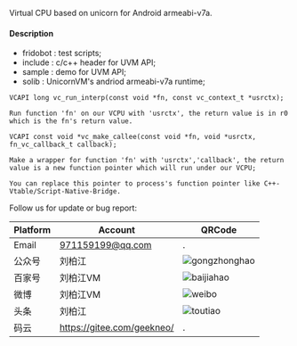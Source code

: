 Virtual CPU based on unicorn for Android armeabi-v7a.

#### Description

 * fridobot : test scripts;
 * include : c/c++ header for UVM API;
 * sample : demo for UVM API;
 * solib : UnicornVM's andriod armeabi-v7a runtime;

```
VCAPI long vc_run_interp(const void *fn, const vc_context_t *usrctx);

Run function 'fn' on our VCPU with 'usrctx', the return value is in r0 which is the fn's return value.
```

```
VCAPI const void *vc_make_callee(const void *fn, void *usrctx, fn_vc_callback_t callback);

Make a wrapper for function 'fn' with 'usrctx','callback', the return value is a new function pointer which will run under our VCPU;

You can replace this pointer to process's function pointer like C++-Vtable/Script-Native-Bridge.
```

Follow us for update or bug report:

|Platform|Account|QRCode|
|-|-|-|
|Email|971159199@qq.com|.|
|公众号|刘柏江|![gongzhonghao](https://gitee.com/geekneo/PantaDocumentRes/raw/master/wemedia/gongzhonghao.jpeg)|
|百家号|刘柏江VM|![baijiahao](https://gitee.com/geekneo/PantaDocumentRes/raw/master/wemedia/baijiahao.jpeg)|
|微博|刘柏江VM|![weibo](https://gitee.com/geekneo/PantaDocumentRes/raw/master/wemedia/weibo.jpeg)|
|头条|刘柏江|![toutiao](https://gitee.com/geekneo/PantaDocumentRes/raw/master/wemedia/toutiao.jpeg)|
|码云|https://gitee.com/geekneo/|.|
